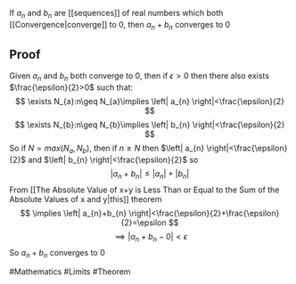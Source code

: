 If $a_{n}$ and $b_{n}$ are [[sequences]] of real numbers which both [[Convergence|converge]] to 0, then $a_{n}+b_{n}$ converges to 0
## Proof
Given $a_{n}$ and $b_{n}$ both converge to 0, then if $\epsilon>0$ then there also exists $\frac{\epsilon}{2}>0$ such that:
$$
\exists N_{a}:n\geq N_{a}\implies \left| a_{n} \right|<\frac{\epsilon}{2}
$$
$$
\exists N_{b}:n\geq N_{b}\implies \left| b_{n} \right|<\frac{\epsilon}{2}
$$
So if $N=max(N_{a},N_{b})$, then if $n\geq N$ then $\left| a_{n} \right|<\frac{\epsilon}{2}$ and $\left| b_{n} \right|<\frac{\epsilon}{2}$ so
$$
\left| a_{n}+b_{n} \right|\leq \left| a_{n} \right|+\left| b_{n} \right|
$$
From [[The Absolute Value of x+y is Less Than or Equal    to the Sum of the Absolute Values of x and y|this]] theorem
$$
\implies \left| a_{n}+b_{n} \right|<\frac{\epsilon}{2}+\frac{\epsilon}{2}=\epsilon 
$$
$$
\implies \left| a_{n}+b_{n}-0 \right|<\epsilon
$$
So $a_{n}+b_{n}$ converges to 0


#Mathematics #Limits #Theorem 